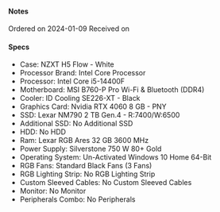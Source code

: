 #### Notes
Ordered on 2024-01-09
Received on
#### Specs

- Case: NZXT H5 Flow - White
- Processor Brand: Intel Core Processor
- Processor: Intel Core i5-14400F
- Motherboard: MSI B760-P Pro Wi-Fi & Bluetooth (DDR4)
- Cooler: ID Cooling SE226-XT - Black
- Graphics Card: Nvidia RTX 4060 8 GB - PNY
- SSD: Lexar NM790 2 TB Gen.4 - R:7400/W:6500
- Additional SSD: No Additional SSD
- HDD: No HDD
- Ram: Lexar RGB Ares 32 GB 3600 MHz
- Power Supply: Silverstone 750 W 80+ Gold
- Operating System: Un-Activated Windows 10 Home 64-Bit
- RGB Fans: Standard Black Fans (3 Fans)
- RGB Lighting Strip: No RGB Lighting Strip
- Custom Sleeved Cables: No Custom Sleeved Cables
- Monitor: No Monitor
- Peripherals Combo: No Peripherals
